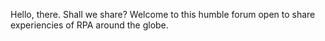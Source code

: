 Hello, there. Shall we share?
Welcome to this humble forum open to share experiencies of RPA around the globe.
